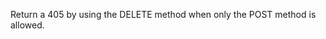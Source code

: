 Return a 405 by using the DELETE method when only the POST method is allowed.

<resource-map/>

<request/>

<response/>

